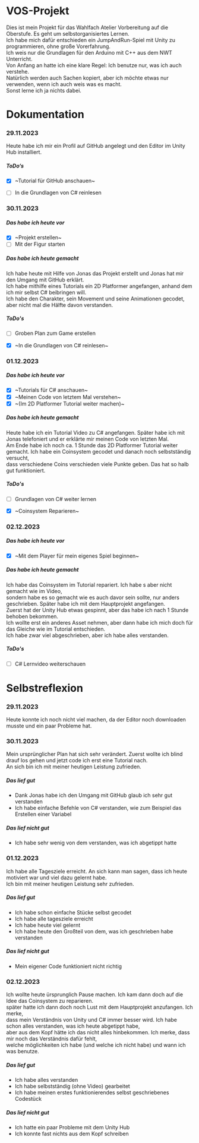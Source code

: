 # VOS-Projekt
Dies ist mein Projekt für das Wahlfach Atelier Vorbereitung auf die Oberstufe. Es geht um selbstorganisiertes Lernen. <br> 
Ich habe mich dafür entschieden ein JumpAndRun-Spiel mit Unity zu programmieren, ohne große Vorerfahrung. <br>
Ich weis nur die Grundlagen für den Arduino mit C++ aus dem NWT Unterricht. <br>
Von Anfang an hatte ich eine klare Regel: Ich benutze nur, was ich auch verstehe. <br>
Natürlich werden auch Sachen kopiert, aber ich möchte etwas nur verwenden, wenn ich auch weis was es macht. <br>
Sonst lerne ich ja nichts dabei. <br>


# Dokumentation
### 29.11.2023
Heute habe ich mir ein Profil auf GitHub angelegt und den Editor im Unity Hub installiert. <br>

##### ToDo‘s
- [x] ~Tutorial für GitHub anschauen~
- [ ] In die Grundlagen von C# reinlesen


### 30.11.2023
##### Das habe ich heute vor
- [x] ~Projekt erstellen~
- [ ] Mit der Figur starten

##### Das habe ich heute gemacht
Ich habe heute mit Hilfe von Jonas das Projekt erstellt und Jonas hat mir den Umgang mit GitHub erklärt. <br>
Ich habe mithilfe eines Tutorials ein 2D Platformer angefangen, anhand dem ich mir selbst C# beibringen will. <br>
Ich habe den Charakter, sein Movement und seine Animationen gecodet, aber nicht mal die Hälfte davon verstanden. <br>

##### ToDo's
- [ ] Groben Plan zum Game erstellen
- [x] ~In die Grundlagen von C# reinlesen~


### 01.12.2023
##### Das habe ich heute vor
- [x] ~Tutorials für C# anschauen~
- [x] ~Meinen Code von letztem Mal verstehen~
- [x] ~(Im 2D Platformer Tutorial weiter machen)~

##### Das habe ich heute gemacht
Heute habe ich ein Tutorial Video zu C# angefangen. Später habe ich mit Jonas telefoniert und er erklärte mir meinen Code von letzten Mal. <br>
Am Ende habe ich noch ca. 1 Stunde das 2D Platformer Tutorial weiter gemacht. Ich habe ein Coinsystem gecodet und danach noch selbstständig versucht, <br>
dass verschiedene Coins verschieden viele Punkte geben. Das hat so halb gut funktioniert. <br>

##### ToDo's
- [ ] Grundlagen von C# weiter lernen
- [x] ~Coinsystem Reparieren~


### 02.12.2023
##### Das habe ich heute vor
- [x] ~Mit dem Player für mein eigenes Spiel beginnen~

##### Das habe ich heute gemacht
Ich habe das Coinsystem im Tutorial repariert. Ich habe s aber nicht gemacht wie im Video, <br>
sondern habe es so gemacht wie es auch davor sein sollte, nur anders geschrieben. Später habe ich mit dem Hauptprojekt angefangen. <br>
Zuerst hat der Unity Hub etwas gespinnt, aber das habe ich nach 1 Stunde behoben bekommen. <br>
Ich wollte erst ein anderes Asset nehmen, aber dann habe ich mich doch für das Gleiche wie im Tutorial entschieden. <br>
Ich habe zwar viel abgeschrieben, aber ich habe alles verstanden. <br>

##### ToDo's
- [ ] C# Lernvideo weiterschauen


# Selbstreflexion
### 29.11.2023
Heute konnte ich noch nicht viel machen, da der Editor noch downloaden musste und ein paar Probleme hat. <br>


### 30.11.2023
Mein ursprünglicher Plan hat sich sehr verändert. Zuerst wollte ich blind drauf los gehen und jetzt code ich erst eine Tutorial nach. <br>
An sich bin ich mit meiner heutigen Leistung zufrieden. <br>

##### Das lief gut
- Dank Jonas habe ich den Umgang mit GitHub glaub ich sehr gut verstanden
- Ich habe einfache Befehle von C# verstanden, wie zum Beispiel das Erstellen einer Variabel

##### Das lief nicht gut
- Ich habe sehr wenig von dem verstanden, was ich abgetippt hatte

 
### 01.12.2023
Ich habe alle Tagesziele erreicht. An sich kann man sagen, dass ich heute motiviert war und viel dazu gelernt habe. <br>
Ich bin mit meiner heutigen Leistung sehr zufrieden. <br>

##### Das lief gut
- Ich habe schon einfache Stücke selbst gecodet
- Ich habe alle tagesziele erreicht
- Ich habe heute viel gelernt
- Ich habe heute den Großteil von dem, was ich geschrieben habe verstanden

##### Das lief nicht gut
- Mein eigener Code funktioniert nicht richtig


### 02.12.2023
Ich wollte heute ürsprunglich Pause machen. Ich kam dann doch auf die Idee das Coinsystem zu reparieren. <br>
später hatte ich dann doch noch Lust mit dem Hauptprojekt anzufangen. Ich merke, <br>
dass mein Verständnis von Unity und C# immer besser wird. Ich habe schon alles verstanden, was ich heute abgetippt habe, <br>
aber aus dem Kopf hätte ich das nicht alles hinbekommen. Ich merke, dass mir noch das Verständnis dafür fehlt, <br>
welche möglichkeiten ich habe (und welche ich nicht habe) und wann ich was benutze. <br>

##### Das lief gut
- Ich habe alles verstanden
- Ich habe selbstständig (ohne Video) gearbeitet
- Ich habe meinen erstes funktionierendes selbst geschriebenes Codestück

##### Das lief nicht gut
- Ich hatte ein paar Probleme mit dem Unity Hub
- Ich konnte fast nichts aus dem Kopf schreiben
